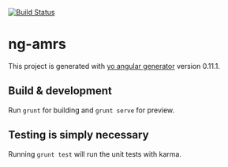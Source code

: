 [![Build Status](https://travis-ci.org/AMPATH/ng-amrs.svg?branch=master)](https://travis-ci.org/AMPATH/ng-amrs)

# ng-amrs

This project is generated with [yo angular generator](https://github.com/yeoman/generator-angular)
version 0.11.1.

## Build & development

Run `grunt` for building and `grunt serve` for preview.

## Testing is simply necessary

Running `grunt test` will run the unit tests with karma.
